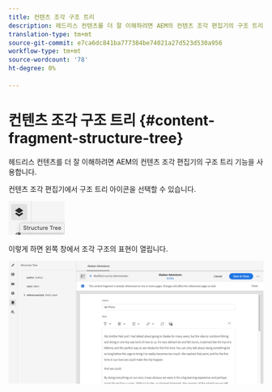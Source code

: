 ```yaml
---
title: 컨텐츠 조각 구조 트리
description: 헤드리스 컨텐츠를 더 잘 이해하려면 AEM의 컨텐츠 조각 편집기의 구조 트리 기능을 사용합니다.
translation-type: tm+mt
source-git-commit: e7ca6dc841ba777384be74021a27d523d530a956
workflow-type: tm+mt
source-wordcount: '78'
ht-degree: 0%

---
```



# 컨텐츠 조각 구조 트리 {#content-fragment-structure-tree}

헤드리스 컨텐츠를 더 잘 이해하려면 AEM의 컨텐츠 조각 편집기의 구조 트리 기능을 사용합니다.

컨텐츠 조각 편집기에서 구조 트리 아이콘을 선택할 수 있습니다.

![컨텐츠 조각 구조 트리](assets/cfm-structuretree-01.png)

이렇게 하면 왼쪽 창에서 조각 구조의 표현이 열립니다.

![컨텐츠 조각 구조 트리](assets/cfm-structuretree-02.png)